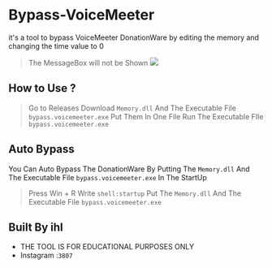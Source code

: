 # Bypass-VoiceMeeter
it's a tool to bypass VoiceMeeter DonationWare 
by editing the memory and changing the time value to 0


> The MessageBox will not be Shown
>![](https://github.com/ihl7/bypass-voicemeeter/blob/main/img.gif)



## How to Use ?
> Go to Releases Download `Memory.dll` And The Executable File `bypass.voicemeeter.exe`
> Put Them In One File
> Run The Executable FIle `bypass.voicemeeter.exe`


## Auto Bypass
You Can Auto Bypass The DonationWare By Putting The `Memory.dll` And The Executable File `bypass.voicemeeter.exe` 
In The StartUp

> Press Win + R
> Write `shell:startup`
> Put The `Memory.dll` And The Executable File `bypass.voicemeeter.exe` 

## Built By ihl
 - THE TOOL IS FOR EDUCATIONAL PURPOSES ONLY
 - Instagram :`3807`
